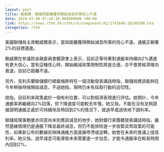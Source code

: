 ```yaml
---
layout: post
title: 鮑威爾：聯儲局距離獲得開始減息所需信心不遠
date: 2024-03-08 07:44:20.000000000 +08:00
link: https://news.rthk.hk/rthk/ch/component/k2/1743648-20240308.htm
categories: rthk
---
```


美國聯儲局主席鮑威爾表示，當局距離獲得開始減息所需的信心不遠，通脹正朝著2%的目標邁進。

鮑威爾在參議院金融委員會聽證會上表示，目前正等待著對通脹率持續向2%邁進有更大信心，當有這種信心時，開始縮減政策限制性將是合適，亦不會將經濟推向衰退，目前已距離不遠。

另外，克利夫蘭聯儲銀行總裁梅斯特在一個活動發表講話時指，聯儲局應該能夠在今年稍後時候開始減息，不過她指，現時仍未有採取行動的迫切性。

她指，目前利率政策處於一個有利位置，可以對經濟表現進行評估。她預計，今年通脹率將繼續向2%回落，但下降速度可能較去年慢。她又指，不能在沒有足夠證據證明通脹正處於可持續地及時回到2%的情況下，就過早或過快地下調利率。

聯儲局理事鮑曼亦同意尚未到應該減息的地步，她對銀行家團體發表講話時指，雖然基線情境仍是通脹下降並最終減息，但仍不能排除進一步收緊貨幣政策的可能性，如果新公布的數據反映降通脹方面進展停滯或逆轉，她會在未來的會議上提高利率。她又指，過早減息可能導致未來需要進一步加息，才能令通脹率在較長時間內回到2%。
